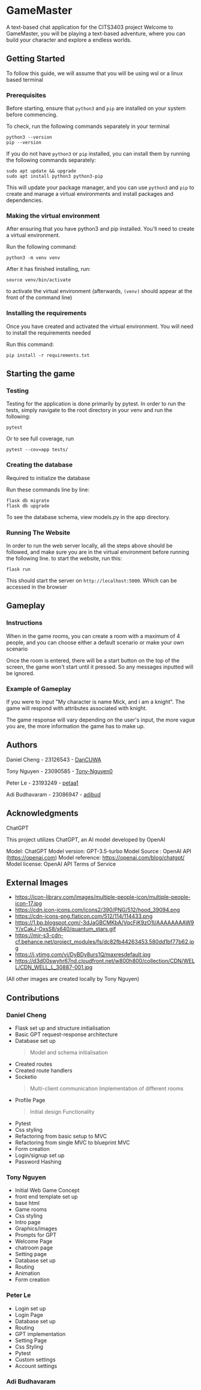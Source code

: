 # GameMaster

A text-based chat application for the CITS3403 project
Welcome to GameMaster, you will be playing a text-based adventure, where you can build your character and explore a endless worlds.

## Getting Started

To follow this guide, we will assume that you will be using wsl or a linux based terminal

### Prerequisites

Before starting, ensure that `python3` and `pip` are installed on your system before commencing.

To check, run the following commands separately in your terminal

```
python3 --version
pip --version
```

If you do not have `python3` or `pip` installed, you can install them by running the following commands separately:

```
sudo apt update && upgrade
sudo apt install python3 python3-pip
```

This will update your package manager, and you can use `python3` and `pip` to create and manage a virtual environments and install packages and dependencies.

### Making the virtual environment

After ensuring that you have python3 and pip installed. You'll need to create a virtual environment.

Run the following command:

```
python3 -m venv venv
```

After it has finished installing, run:

```
source venv/bin/activate
```

to activate the virtual environment
(afterwards, `(venv)` should appear at the front of the command line)

### Installing the requirements

Once you have created and activated the virtual environment. You will need to install the requirements needed

Run this command:

```
pip install -r requirements.txt
```

## Starting the game

### Testing

Testing for the application is done primarily by pytest.
In order to run the tests, simply navigate to the root directory in your venv and run the following:

```
pytest
```

Or to see full coverage, run

```
pytest --cov=app tests/
```

### Creating the database

Required to initialize the database

Run these commands line by line:

```
flask db migrate
flask db upgrade
```

To see the database schema, view models.py in the app directory.

### Running The Website

In order to run the web server locally, all the steps above should be followed, and make sure you are in the virtual environment before running the following line.
to start the website, run this:

```
flask run
```

This should start the server on `http://localhost:5000`. Which can be accessed in the browser

## Gameplay

### Instructions

When in the game rooms, you can create a room with a maximum of 4 people, and you can choose either a default scenario or make your own scenario

Once the room is entered, there will be a start button on the top of the screen, the game won't start until it pressed. So any messages inputted will be ignored.

### Example of Gameplay

If you were to input "My character is name Mick, and i am a knight". The game will respond with attributes associated with knight.

The game response will vary depending on the user's input, the more vague you are, the more information the game has to make up.

## Authors

Daniel Cheng - 23126543 - [DanCUWA](https://github.com/DanCUWA)

Tony Nguyen - 23090585 - [Tony-Nguyen0](https://github.com/Tony-Nguyen0)

Peter Le - 23193249 - [petaa1](https://github.com/petaa1)

Adi Budhavaram - 23086947 - [adibud](https://github.com/adibud)

## Acknowledgments

ChatGPT

This project utilizes ChatGPT, an AI model developed by OpenAI

Model: ChatGPT
Model version: GPT-3.5-turbo
Model Source : OpenAI API (https://openai.com)
Model reference: https://openai.com/blog/chatgpt/
Model license: OpenAI API Terms of Service

## External Images

- https://icon-library.com/images/multiple-people-icon/multiple-people-icon-17.jpg
- https://cdn.icon-icons.com/icons2/390/PNG/512/hood_39094.png
- https://cdn-icons-png.flaticon.com/512/114/114433.png
- https://1.bp.blogspot.com/-3dJaGBCMKbA/VqcFiK9zO1I/AAAAAAAAW9Y/xCakJ-OxsS8/s640/quantum_stars.gif
- https://mir-s3-cdn-cf.behance.net/project_modules/fs/dc82fb44263453.580dd1bf77b62.jpg
- https://i.ytimg.com/vi/DyBDy8urs1Q/maxresdefault.jpg
- https://d3d00swyhr67nd.cloudfront.net/w800h800/collection/CDN/WELL/CDN_WELL_L_30887-001.jpg

(All other images are created locally by Tony Nguyen)

## Contributions

### Daniel Cheng

- Flask set up and structure initialisation
- Basic GPT request-response architecture
- Database set up
  > Model and schema initialisation
- Created routes
- Created route handlers
- Socketio
  > Multi-client communication
  > Implementation of different rooms
- Profile Page
  > Initial design
  > Functionality
- Pytest
- Css styling
- Refactoring from basic setup to MVC
- Refactoring from single MVC to blueprint MVC
- Form creation
- Login/signup set up
- Password Hashing

### Tony Nguyen

- Initial Web Game Concept
- front end template set up
- base html
- Game rooms
- Css styling
- Intro page
- Graphics/images
- Prompts for GPT
- Welcome Page
- chatroom page
- Setting page
- Database set up
- Routing
- Animation
- Form creation

### Peter Le

- Login set up
- Login Page
- Database set up
- Routing
- GPT implementation
- Setting Page
- Css Styling
- Pytest
- Custom settings
- Account settings

### Adi Budhavaram
